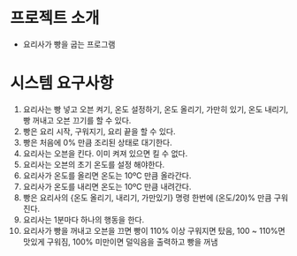 # 프로젝트 소개
- 요리사가 빵을 굽는 프로그램

# 시스템 요구사항
1. 요리사는 빵 넣고 오븐 켜기, 온도 설정하기, 온도 올리기, 가만히 있기, 온도 내리기, 빵 꺼내고 오븐 끄기를 할 수 있다.
2. 빵은 요리 시작, 구워지기, 요리 끝을 할 수 있다.
3. 빵은 처음에 0% 만큼 조리된 상태로 대기한다.
4. 요리사는 오븐을 킨다. 이미 켜져 있으면 킬 수 없다.
5. 요리사는 오븐의 초기 온도를 설정 해야한다.
5. 요리사가 온도를 올리면 온도는 10ºC 만큼 올라간다.
6. 요리사가 온도를 내리면 온도는 10ºC 만큼 내려간다.
7. 빵은 요리사의 {온도 올리기, 내리기, 가만있기} 명령 한번에 (온도/20)% 만큼 구워진다.
8. 요리사는 1분마다 하나의 행동을 한다.
9. 요리사가 빵을 꺼내고 오븐을 끄면 빵이 110% 이상 구워지면 탔음, 100 ~ 110%면 맛있게 구워짐, 100% 미만이면 덜익음을 출력하고 빵을 꺼냄